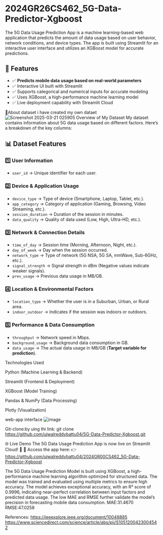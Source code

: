 # 2024GR26CS462_5G-Data-Predictor-Xgboost
The 5G Data Usage Prediction App is a machine learning-based web application that predicts the amount of data usage based on user behavior, network conditions, and device types. The app is built using Streamlit for an interactive user interface and utilizes an XGBoost model for accurate predictions.
## 📌 Features

- ✅ **Predicts mobile data usage based on real-world parameters**
- ✅ Interactive UI built with Streamlit
- ✅ Supports categorical and numerical inputs for accurate modeling
- ✅ Uses XGBoost, a high-performance machine learning model
- ✅ Live deployment capability with Streamlit Cloud


📂About dataset i have created my own dataet
![Screenshot 2025-03-21 025905](https://github.com/user-attachments/assets/516f1346-23c9-4cab-bcfe-8242f7fa382e)
Overview of My Dataset
My dataset contains information about 5G data usage based on different factors. Here’s a breakdown of the key columns:

## 📊 Dataset Features

### 1️⃣ User Information
- `user_id` → Unique identifier for each user.

### 2️⃣ Device & Application Usage
- `device_type` → Type of device (Smartphone, Laptop, Tablet, etc.).
- `app_category` → Category of application (Gaming, Browsing, Video Streaming, etc.).
- `session_duration` → Duration of the session in minutes.
- `data_quality` → Quality of data used (Low, High, Ultra-HD, etc.).

### 3️⃣ Network & Connection Details
- `time_of_day` → Session time (Morning, Afternoon, Night, etc.).
- `day_of_week` → Day when the session occurred.
- `network_type` → Type of network (5G NSA, 5G SA, mmWave, Sub-6GHz, etc.).
- `signal_strength` → Signal strength in dBm (Negative values indicate weaker signals).
- `prev_usage` → Previous data usage in MB/GB.

### 4️⃣ Location & Environmental Factors
- `location_type` → Whether the user is in a Suburban, Urban, or Rural area.
- `indoor_outdoor` → Indicates if the session was indoors or outdoors.

### 5️⃣ Performance & Data Consumption
- `throughput` → Network speed in Mbps.
- `background_usage` → Background data consumption in GB.
- `data_usage` → The actual data usage in MB/GB (**Target variable for prediction**).


Technologies Used

Python (Machine Learning & Backend)

Streamlit (Frontend & Deployment)

XGBoost (Model Training)

Pandas & NumPy (Data Processing)

Plotly (Visualization)

web-app interface
![image](https://github.com/user-attachments/assets/d03e4ed1-5a1e-4008-941b-553d790ef114)

Git-clone:by uing thi link:
git clone https://github.com/ujwalreddybattu04/5G-Data-Predictor-Xgboost.git

🌐 Live Demo
The 5G Data Usage Prediction App is now live on Streamlit Cloud! 🚀
🔗 Access the app here: 👉https://github.com/ujwalreddybattu04/2024GR00CS462_5G-Data-Predictor-Xgboost

The 5G Data Usage Prediction Model is built using XGBoost, a high-performance machine learning algorithm optimized for structured data. The model was trained and evaluated using multiple metrics to ensure high accuracy.
The model achieves exceptional accuracy, with an R² score of 0.9996, indicating near-perfect correlation between input factors and predicted data usage. The low MAE and RMSE further validate the model’s precision in forecasting mobile data consumption.
MAE:31.4670
RMSE:47.0258

References:
https://ieeexplore.ieee.org/document/10048885
https://www.sciencedirect.com/science/article/abs/pii/S1051200423004542
